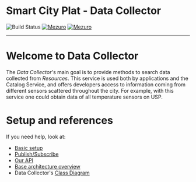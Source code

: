 # Smart City Plat - Data Collector

![Build Status](https://gitlab.com/smart-city-platform/data_collector/badges/master/build.svg)
[![Mezuro](https://img.shields.io/badge/mezuro-green-green.svg)](http://mezuro.org/en/repositories/73)
[![Mezuro](https://img.shields.io/badge/freenode-%40data__collector-blue.svg)]()

---

# Welcome to Data Collector

The *Data Collector*'s main goal is to provide methods to search data collected
from *Resources*.
This service is used both by applications and the Catalog Service, and offers
developers access to information coming from different sensors scattered
throughout the city. For example, with this service one could obtain data of
all temperature sensors on USP.

# Setup and references

If you need help, look at:

* [Basic setup](https://gitlab.com/smart-city-platform/data_collector/wikis/basic-setup)
* [Publish/Subscribe](https://gitlab.com/smart-city-platform/data_collector/wikis/pub-sub)
* [Our API](https://social.stoa.usp.br/poo2016/projeto/group-3-data-collector)
* [Base architecture overview](http://s32.postimg.org/a16hueg79/Arquitetura_geral_da_plataforma_de_cidades_intel.jpg)
* Data Collector's [Class Diagram](documentation/classDiagram.png)

